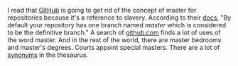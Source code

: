 I read that <a href="https://www.zdnet.com/article/github-to-replace-master-with-alternative-term-to-avoid-slavery-references/">GitHub</a> is going to get rid of the concept of master for repositories because it's a reference to slavery. According to their <a href="https://guides.github.com/activities/hello-world/">docs</a>, "By default your repository has one branch named <i>master</i> which is considered to be the definitive branch." A search of <a href="https://www.google.com/search?q=site%3Agithub.com+master">github.com</a> finds a lot of uses of the word master. And in the rest of the world, there are master bedrooms and master's degrees. Courts appoint special masters. There are a lot of <a href="http://thesaurus.land/?word=master">synonyms</a> in the thesaurus. 

